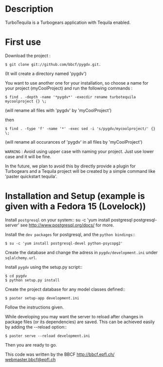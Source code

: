 Description
====================
TurboTequila is a Turbogears application with Tequila enabled.

First use
=====================
Download the project :

    $ git clone git://github.com/bbcf/pygdv.git.

(It will create a directory named 'pygdv')

You want to use another one for your installation, so choose a name for your project (myCoolProject)
and run the following commands :

    $ find . -depth -name '*pygdv*' -execdir rename turbotequila mycoolproject {} \;

(will rename all files with 'pygdv' by 'myCoolProject')

then

    $ find . -type 'f' -name '*' -exec sed -i 's/pygdv/mycoolproject/' {} \;

(will rename all occurances of 'pygdv' in all files by 'myCoolProject')

``WARNING`` : Avoid using upper case with naming your project. Just use lower case and it will be fine.

In the future, we plan to avoid this by directly provide a plugin for Turbogears and a Tequila project will
be created by a simple command like 'paster quickstart tequila'.


Installation and Setup (example is given with a Fedora 15 (Lovelock))
======================

Install ``postgresql`` on your system::
su -c 'yum install postgresql postgresql-server'
see http://www.postgresql.org/docs/ for more.

Install the ``dev packages`` for postgresql, and the ``python bindings``::
    
    $ su -c 'yum install postgresql-devel python-psycopg2'

Create the database and change the adress in ``pygdv/development.ini`` under ``sqlalchemy.url``.

Install ``pygdv`` using the setup.py script::

    $ cd pygdv
    $ python setup.py install

Create the project database for any model classes defined::

    $ paster setup-app development.ini

Follow the instructions given.

While developing you may want the server to reload after changes in package files (or its dependencies) are saved. This can be achieved easily by adding the --reload option::

    $ paster serve --reload development.ini

Then you are ready to go.



 This code was written by the BBCF
 http://bbcf.epfl.ch/              
 webmaster.bbcf@epfl.ch            

